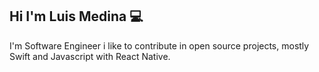 ## Hi I'm Luis Medina :computer:
I'm Software Engineer i like to contribute in open source projects, mostly Swift and Javascript with React Native.

